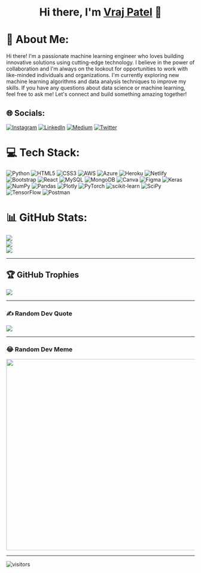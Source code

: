 <h1 align="center">
  Hi there, I'm <a href="https:://vrajpatel.tech/" target="_blank">Vraj Patel</a> 👋
</h1>


# 💫 About Me:
Hi there! I'm a passionate machine learning engineer who loves building innovative solutions using cutting-edge technology. I believe in the power of collaboration and I'm always on the lookout for opportunities to work with like-minded individuals and organizations. I'm currently exploring new machine learning algorithms and data analysis techniques to improve my skills. If you have any questions about data science or machine learning, feel free to ask me! Let's connect and build something amazing together!

## 🌐 Socials:
[![Instagram](https://img.shields.io/badge/Instagram-%23E4405F.svg?logo=Instagram&logoColor=white)](https://www.instagram.com/vrajpatell__/) [![LinkedIn](https://img.shields.io/badge/LinkedIn-%230077B5.svg?logo=linkedin&logoColor=white)](https://www.linkedin.com/in/vrajpatel9988/) [![Medium](https://img.shields.io/badge/Medium-12100E?logo=medium&logoColor=white)](https://medium.com/@vrajpatel9988) [![Twitter](https://img.shields.io/badge/Twitter-%231DA1F2.svg?logo=Twitter&logoColor=white)](https://twitter.com/vrajpatel9988) 

# 💻 Tech Stack:
![Python](https://img.shields.io/badge/python-3670A0?style=for-the-badge&logo=python&logoColor=ffdd54) ![HTML5](https://img.shields.io/badge/html5-%23E34F26.svg?style=for-the-badge&logo=html5&logoColor=white) ![CSS3](https://img.shields.io/badge/css3-%231572B6.svg?style=for-the-badge&logo=css3&logoColor=white) ![AWS](https://img.shields.io/badge/AWS-%23FF9900.svg?style=for-the-badge&logo=amazon-aws&logoColor=white) ![Azure](https://img.shields.io/badge/azure-%230072C6.svg?style=for-the-badge&logo=azure-devops&logoColor=white) ![Heroku](https://img.shields.io/badge/heroku-%23430098.svg?style=for-the-badge&logo=heroku&logoColor=white) ![Netlify](https://img.shields.io/badge/netlify-%23000000.svg?style=for-the-badge&logo=netlify&logoColor=#00C7B7) ![Bootstrap](https://img.shields.io/badge/bootstrap-%23563D7C.svg?style=for-the-badge&logo=bootstrap&logoColor=white) ![React](https://img.shields.io/badge/react-%2320232a.svg?style=for-the-badge&logo=react&logoColor=%2361DAFB) ![MySQL](https://img.shields.io/badge/mysql-%2300f.svg?style=for-the-badge&logo=mysql&logoColor=white) ![MongoDB](https://img.shields.io/badge/MongoDB-%234ea94b.svg?style=for-the-badge&logo=mongodb&logoColor=white) ![Canva](https://img.shields.io/badge/Canva-%2300C4CC.svg?style=for-the-badge&logo=Canva&logoColor=white) 	![Figma](https://img.shields.io/badge/figma-%23F24E1E.svg?style=for-the-badge&logo=figma&logoColor=white) ![Keras](https://img.shields.io/badge/Keras-%23D00000.svg?style=for-the-badge&logo=Keras&logoColor=white) ![NumPy](https://img.shields.io/badge/numpy-%23013243.svg?style=for-the-badge&logo=numpy&logoColor=white) ![Pandas](https://img.shields.io/badge/pandas-%23150458.svg?style=for-the-badge&logo=pandas&logoColor=white) ![Plotly](https://img.shields.io/badge/Plotly-%233F4F75.svg?style=for-the-badge&logo=plotly&logoColor=white) ![PyTorch](https://img.shields.io/badge/PyTorch-%23EE4C2C.svg?style=for-the-badge&logo=PyTorch&logoColor=white) ![scikit-learn](https://img.shields.io/badge/scikit--learn-%23F7931E.svg?style=for-the-badge&logo=scikit-learn&logoColor=white) ![SciPy](https://img.shields.io/badge/SciPy-%230C55A5.svg?style=for-the-badge&logo=scipy&logoColor=%white) ![TensorFlow](https://img.shields.io/badge/TensorFlow-%23FF6F00.svg?style=for-the-badge&logo=TensorFlow&logoColor=white) ![Postman](https://img.shields.io/badge/Postman-FF6C37?style=for-the-badge&logo=postman&logoColor=white)

# 📊 GitHub Stats:
![](https://github-readme-stats.vercel.app/api?username=vrajpatel9988&theme=dracula&hide_border=false&include_all_commits=false&count_private=true)<br/>
![](https://github-readme-streak-stats.herokuapp.com/?user=vrajpatel9988&theme=dracula&hide_border=false)<br/>
![](https://github-readme-stats.vercel.app/api/top-langs/?username=vrajpatel9988&theme=dracula&hide_border=false&include_all_commits=false&count_private=true&layout=compact)

---

## 🏆 GitHub Trophies
![](https://github-profile-trophy.vercel.app/?username=vrajpatel9988&theme=Dark&no-frame=false&no-bg=true&margin-w=4)

---

### ✍️ Random Dev Quote
![](https://quotes-github-readme.vercel.app/api?type=horizontal&theme=radical)

---

### 😂 Random Dev Meme
<img src="https://rm.up.railway.app/" width="512px"/>

---

![visitors](https://visitor-badge.glitch.me/badge?page_id=vrajpatel9988.vrajpatel9988)

